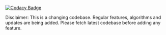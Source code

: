 
[![Codacy Badge](https://api.codacy.com/project/badge/Grade/102e8d3ac1244d219a9e1a0ae050e8d4)](https://app.codacy.com/manual/shubhamiitbhu/SIH2020?utm_source=github.com&utm_medium=referral&utm_content=shubhamiitbhu/SIH2020&utm_campaign=Badge_Grade_Dashboard)


Disclaimer: This is a changing codebase. Regular features, algorithms and updates are being added. Please fetch latest codebase before adding any feature.

